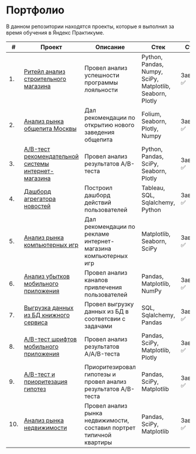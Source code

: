 # Портфолио

В данном репозитории находятся проекты, которые я выполнил за время обучения в Яндекс Практикуме.

| #    | Проект                | Описание                                                     | Стек                                                         | Статус                                                         |
| ---- | ------------------------------------------------------------ | ------------------------------------------------------------ | ------------------------------------------------------------ | ------------------------------------------------------------ |
| 1.   | [Ритейл анализ строительного магазина](https://github.com/mechfil/yandex_practicum/tree/main/Building%20materials%20store) | Провел анализ успешности программы лояльности | Python, Pandas, Numpy, SciPy, Matplotlib, Seaborn, Plotly       | Завершен ✅     |
| 2.   | [Анализ рынка общепита Москвы](https://github.com/mechfil/yandex_practicum/tree/main/Catering%20in%20Moscow) | Дал рекомендации по открытию нового заведения общепита | Folium, Seaborn, Plotly, Numpy |  Завершен ✅      |
| 3.   | [A/B-тест рекомендательной системы интернет-магазина](https://github.com/mechfil/yandex_practicum/tree/main/AB-test%20online%20store) | Провел анализ результатов A/B-теста             | Python, Pandas, SciPy, Seaborn, Plotly |  Завершен ✅      |
| 4.   | [Дашборд агрегатора новостей](https://github.com/mechfil/yandex_practicum/tree/main/Yandex%20Zen%20dashboard) | Построил дашборд действий пользователей            | Tableau, SQL, Sqlalchemy, Python |  Завершен ✅      |
| 5.   | [Анализ рынка компьютерных игр](https://github.com/mechfil/yandex_practicum/tree/main/%D0%A1omputer%20games%20market) | Дал рекомендации по рекламе интернет-магазина компьютерных игр            | Matplotlib, Seaborn, SciPy |  Завершен ✅      |
| 6.   | [Анализ убытков мобильного приложения](https://github.com/mechfil/yandex_practicum/tree/main/Mobile%20app%20analysis) | Провел анализ каналов привлечения пользователей            | Pandas, Matplotlib, NumPy |  Завершен ✅      |
| 7.   | [Выгрузка данных из БД книжного сервиса](https://github.com/mechfil/yandex_practicum/tree/main/Book%20service%20database) | Провел выгрузку данных из БД в соответсвии с задачами           | SQL, Sqlalchemy, Pandas |  Завершен ✅      |
| 8.   | [A/B-тест шрифтов мобильного приложения](https://github.com/mechfil/yandex_practicum/tree/main/AB-test%20mobile%20application) | Провел анализ результатов A/A/B-теста          | Pandas, SciPy, Matplotlib, Plotly |  Завершен ✅     |
| 9.   | [A/B-тест и приоритезация гипотез](https://github.com/mechfil/yandex_practicum/tree/main/AB-test%20online%20store%20-%202) | Приоритезировал гипотезы и провел анализ результатов A/B-теста         | Pandas, SciPy, Matplotlib |  Завершен ✅      |
| 10.   | [Анализ рынка недвижимости](https://github.com/mechfil/yandex_practicum/tree/main/Real%20estate%20market) | Провел анализ рынка недвижимости, составил портрет типичной квартиры    | Pandas, SciPy, Matplotlib |  Завершен ✅     |
